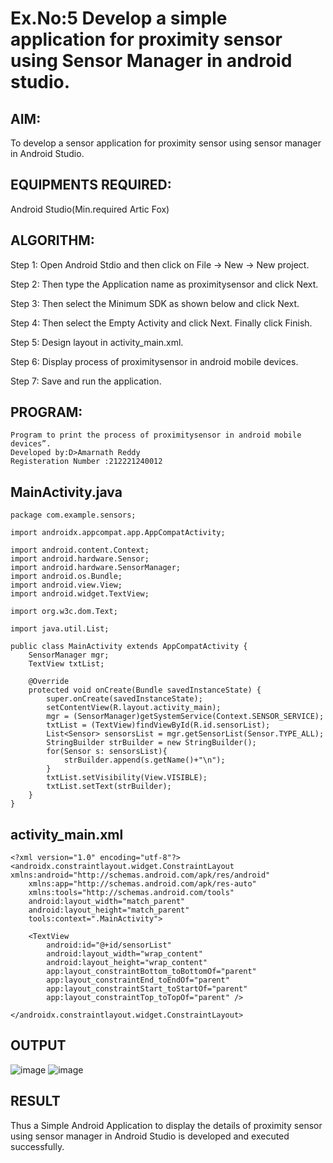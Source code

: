 # Ex.No:5 Develop a simple application for proximity sensor using Sensor Manager in android studio.


## AIM:

To develop a sensor application for proximity sensor using sensor manager in Android Studio.

## EQUIPMENTS REQUIRED:

Android Studio(Min.required Artic Fox)

## ALGORITHM:

Step 1: Open Android Stdio and then click on File -> New -> New project.

Step 2: Then type the Application name as proximitysensor and click Next. 

Step 3: Then select the Minimum SDK as shown below and click Next.

Step 4: Then select the Empty Activity and click Next. Finally click Finish.

Step 5: Design layout in activity_main.xml.

Step 6: Display process of proximitysensor in android mobile devices.

Step 7: Save and run the application.

## PROGRAM:
```
Program to print the process of proximitysensor in android mobile devices”.
Developed by:D>Amarnath Reddy
Registeration Number :212221240012
```
## MainActivity.java
~~~
package com.example.sensors;

import androidx.appcompat.app.AppCompatActivity;

import android.content.Context;
import android.hardware.Sensor;
import android.hardware.SensorManager;
import android.os.Bundle;
import android.view.View;
import android.widget.TextView;

import org.w3c.dom.Text;

import java.util.List;

public class MainActivity extends AppCompatActivity {
    SensorManager mgr;
    TextView txtList;

    @Override
    protected void onCreate(Bundle savedInstanceState) {
        super.onCreate(savedInstanceState);
        setContentView(R.layout.activity_main);
        mgr = (SensorManager)getSystemService(Context.SENSOR_SERVICE);
        txtList = (TextView)findViewById(R.id.sensorList);
        List<Sensor> sensorsList = mgr.getSensorList(Sensor.TYPE_ALL);
        StringBuilder strBuilder = new StringBuilder();
        for(Sensor s: sensorsList){
            strBuilder.append(s.getName()+"\n");
        }
        txtList.setVisibility(View.VISIBLE);
        txtList.setText(strBuilder);
    }
}
~~~
## activity_main.xml
~~~
<?xml version="1.0" encoding="utf-8"?>
<androidx.constraintlayout.widget.ConstraintLayout xmlns:android="http://schemas.android.com/apk/res/android"
    xmlns:app="http://schemas.android.com/apk/res-auto"
    xmlns:tools="http://schemas.android.com/tools"
    android:layout_width="match_parent"
    android:layout_height="match_parent"
    tools:context=".MainActivity">

    <TextView
        android:id="@+id/sensorList"
        android:layout_width="wrap_content"
        android:layout_height="wrap_content"
        app:layout_constraintBottom_toBottomOf="parent"
        app:layout_constraintEnd_toEndOf="parent"
        app:layout_constraintStart_toStartOf="parent"
        app:layout_constraintTop_toTopOf="parent" />

</androidx.constraintlayout.widget.ConstraintLayout>
~~~

## OUTPUT
![image](https://github.com/suryacse05/Advance-Android-Odd-/assets/94165103/53727f3c-2e7f-4ce2-84c1-0df9a1590d68)
![image](https://github.com/suryacse05/Advance-Android-Odd-/assets/94165103/39cad693-5ab2-4258-81a4-a2f872a69f3e)


## RESULT
Thus a Simple Android Application to display the details of proximity sensor using sensor manager in Android Studio is developed and executed successfully.
